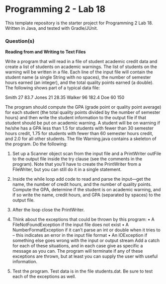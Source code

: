 # Programming 2 - Lab 18

This template repository is the starter project for Programming 2 Lab 18. Written in Java, and tested with Gradle/JUnit.

### Question(s)

**Reading from and Writing to Text Files**

Write a program that will read in a file of student academic credit data and create a list of students on academic warnings. The list of students on the warning will be written in a file. Each line of the input file will contain the student name (a single String with no spaces), the number of semester hours earned (an integer), and the total quality points earned (a double). The following shows part of a typical data file:

Smith 27 83.7
Jones 21 28.35
Walker 96 182.4
Doe 60 150

The program should compute the GPA (grade point or quality point average) for each student (the total quality points divided by the number of semester hours) and then write the student information to the output file if that student should be put on academic warning. A student will be on warning if he/she has a GPA less than 1.5 for students with fewer than 30 semester hours credit, 1.75 for students with fewer than 60 semester hours credit, and 2.0 for all other students. The file Warning.java contains a skeleton of the program. Do the following:

1. Set up a Scanner object scan from the input file and a PrintWriter outFile to the output file inside the try clause (see the comments in the program). Note that you’ll have to create the PrintWriter from a FileWriter, but you can still do it in a single statement.

2. Inside the while loop add code to read and parse the input—get the name, the number of credit hours, and the number of quality points. Compute the GPA, determine if the student is on academic warning, and if so write the name, credit hours, and GPA (separated by spaces) to the output file.

3. After the loop close the PrintWriter.

4. Think about the exceptions that could be thrown by this program:
   • A FileNotFoundException if the input file does not exist
   • A NumberFormatException if it can’t parse an int or double when it tries to – this indicates an error in the input
   file format
   • An IOException if something else goes wrong with the input or output stream
   Add a catch for each of these situations, and in each case give as specific a message as you can. The program will terminate if any of these exceptions are thrown, but at least you can supply the user with useful information.

5. Test the program. Test data is in the file students.dat. Be sure to test each of the exceptions as well.
